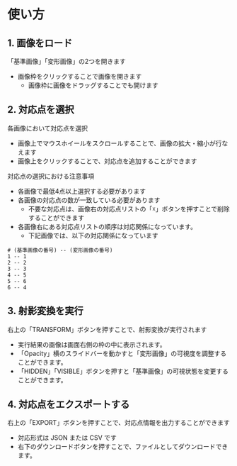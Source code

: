 # 使い方

## 1. 画像をロード

「基準画像」「変形画像」の2つを開きます
- 画像枠をクリックすることで画像を開きます
  - 画像枠に画像をドラッグすることでも開けます

## 2. 対応点を選択

各画像において対応点を選択
- 画像上でマウスホイールをスクロールすることで、画像の拡大・縮小が行なえます
- 画像上をクリックすることで、対応点を追加することができます


対応点の選択における注意事項
- 各画像で最低4点以上選択する必要があります
- 各画像の対応点の数が一致している必要があります
  - 不要な対応点は、画像右の対応点リストの「☓」ボタンを押すことで削除することができます
- 各画像右にある対応点リストの順序は対応関係になっています。
  - 下記画像では、以下の対応関係になっています
``` graph
# (基準画像の番号) -- (変形画像の番号)
1 -- 1
2 -- 2
3 -- 3
4 -- 5
5 -- 6
6 -- 4
```

## 3. 射影変換を実行
右上の「TRANSFORM」ボタンを押すことで、射影変換が実行されます
- 実行結果の画像は画面右側の枠の中に表示されます。
- 「Opacity」横のスライドバーを動かすと「変形画像」の可視度を調整することができます。
- 「HIDDEN」「VISIBLE」ボタンを押すと「基準画像」の可視状態を変更することができます。

## 4. 対応点をエクスポートする
右上の「EXPORT」ボタンを押すことで、対応点情報を出力することができます
- 対応形式は JSON または CSV です
- 右下のダウンロードボタンを押すことで、ファイルとしてダウンロードできます。

